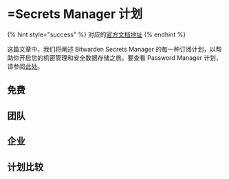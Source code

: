 # =Secrets Manager 计划

{% hint style="success" %}
对应的[官方文档地址](https://bitwarden.com/help/secrets-manager-plans/)
{% endhint %}

这篇文章中，我们将阐述 Bitwarden Secrets Manager 的每一种订阅计划，以帮助你开启您的机密管理和安全数据存储之旅。要查看 Password Manager 计划，请参阅[此处](../password-manager/about-bitwarden-plans.md)。

## 免费 <a href="#free" id="free"></a>

## 团队 <a href="#teams" id="teams"></a>

## 企业 <a href="#enterprise" id="enterprise"></a>

## 计划比较 <a href="#compare-plans" id="compare-plans"></a>
